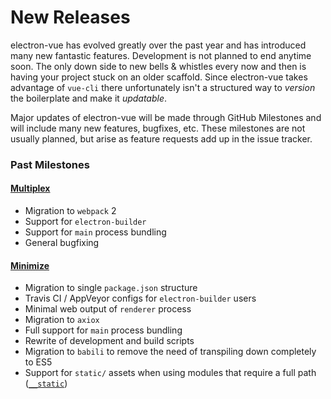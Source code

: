 # New Releases

electron-vue has evolved greatly over the past year and has introduced many new fantastic features. Development is not planned to end anytime soon. The only down side to new bells & whistles every now and then is having your project stuck on an older scaffold. Since electron-vue takes advantage of `vue-cli` there unfortunately isn't a structured way to _version_ the boilerplate and make it _updatable_.

Major updates of electron-vue will be made through GitHub Milestones and will include many new features, bugfixes, etc. These milestones are not usually planned, but arise as feature requests add up in the issue tracker.

### Past Milestones

#### [Multiplex](https://github.com/SimulatedGREG/electron-vue/milestone/1?closed=1)
  * Migration to `webpack` 2
  * Support for `electron-builder`
  * Support for `main` process bundling
  * General bugfixing
  
  
#### [Minimize](https://github.com/SimulatedGREG/electron-vue/issues/171)
  * Migration to single `package.json` structure
  * Travis CI / AppVeyor configs for `electron-builder` users
  * Minimal web output of `renderer` process
  * Migration to `axiox`
  * Full support for `main` process bundling
  * Rewrite of development and build scripts
  * Migration to `babili` to remove the need of transpiling down completely to ES5
  * Support for `static/` assets when using modules that require a full path \([`__static`](/using-static-assets.md)\)



